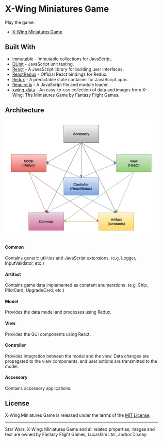 # X-Wing Miniatures Game
Play the game:
* [X-Wing Miniatures Game](https://rawgit.com/jmthompson2015/xwing-miniatures-game/master/src/index.html)

## Built With
* [Immutable](https://facebook.github.io/immutable-js/) - Immutable collections for JavaScript.
* [QUnit](https://qunitjs.com/) - JavaScript unit testing.
* [React](http://facebook.github.io/react/) - A JavaScript library for building user interfaces.
* [ReactRedux](https://github.com/reactjs/react-redux) - Official React bindings for Redux.
* [Redux](https://redux.js.org/) - A predictable state container for JavaScript apps.
* [Require.js](http://requirejs.org/) - A JavaScript file and module loader.
* [xwing-data](https://github.com/guidokessels/xwing-data/) - An easy-to-use collection of data and images from X-Wing: The Miniatures Game by Fantasy Flight Games.

## Architecture
![Web Application Diagram](doc/WebApplicationDiagram.png)

#### Common
Contains generic utilities and JavaScript extensions. (e.g. Logger, InputValidator, etc.)

#### Artifact
Contains game data implemented as constant enumerations. (e.g. Ship, PilotCard, UpgradeCard, etc.)

#### Model
Provides the data model and processes using Redux.

#### View
Provides the GUI components using React.

#### Controller
Provides integration between the model and the view. Data changes are propagated to the view components, and user actions are transmitted to the model.

#### Accessory
Contains accessory applications.

## License
X-Wing Miniatures Game is released under the terms of the [MIT License](https://github.com/jmthompson2015/xwing-miniatures-game/blob/master/LICENSE.txt).

***
Star Wars, X-Wing: Miniatures Game and all related properties, images and text are owned by Fantasy Flight Games, Lucasfilm Ltd., and/or Disney.

